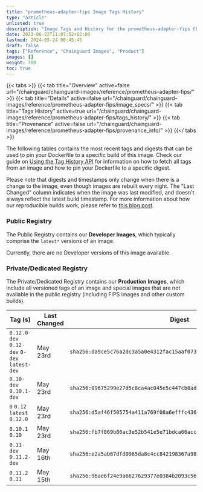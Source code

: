 ```yaml
---
title: "prometheus-adapter-fips Image Tags History"
type: "article"
unlisted: true
description: "Image Tags and History for the prometheus-adapter-fips Chainguard Image"
date: 2023-06-22T11:07:52+02:00
lastmod: 2024-05-24 00:45:45
draft: false
tags: ["Reference", "Chainguard Images", "Product"]
images: []
weight: 700
toc: true
---
```


{{< tabs >}}
{{< tab title="Overview" active=false url="/chainguard/chainguard-images/reference/prometheus-adapter-fips/" >}}
{{< tab title="Details" active=false url="/chainguard/chainguard-images/reference/prometheus-adapter-fips/image_specs/" >}}
{{< tab title="Tags History" active=true url="/chainguard/chainguard-images/reference/prometheus-adapter-fips/tags_history/" >}}
{{< tab title="Provenance" active=false url="/chainguard/chainguard-images/reference/prometheus-adapter-fips/provenance_info/" >}}
{{</ tabs >}}

The following tables contains the most recent tags and digests that can be used to pin your Dockerfile to a specific build of this image. Check our guide on [Using the Tag History API](/chainguard/chainguard-images/using-the-tag-history-api/) for information on how to fetch all tags from an image and how to pin your Dockerfile to a specific digest.

Please note that digests and timestamps only change when there is a change to the image, even though images are rebuilt every night. The "Last Changed" column indicates when the image was last modified, and doesn't always reflect the latest build timestamp. For more information about how our reproducible builds work, please refer to [this blog post](https://www.chainguard.dev/unchained/reproducing-chainguards-reproducible-image-builds).

### Public Registry
The Public Registry contains our **Developer Images**, which typically comprise the `latest*` versions of an image.

Currently, there are no Developer versions of this image available.

### Private/Dedicated Registry
The Private/Dedicated Registry contains our **Production Images**, which include all versioned tags of an image and special images that are not available in the public registry (including FIPS images and other custom builds).

| Tag (s)                                       | Last Changed | Digest                                                                    |
|-----------------------------------------------|--------------|---------------------------------------------------------------------------|
|  `0.12.0-dev` `0.12-dev` `0-dev` `latest-dev` | May 23rd     | `sha256:da9ce5c76a2dc3a5a0e4312fac15aaf07311f88676209ce6ee052cffae566cad` |
|  `0.10-dev` `0.10.1-dev`                      | May 23rd     | `sha256:09675299e27d5c8ca4ac045e5c447cb8adba86f239a64640b2a5cc91323dde9f` |
|  `0` `0.12` `latest` `0.12.0`                 | May 23rd     | `sha256:d5af46f505754a411a769f08a6efffc436ede6987d2277aa2576ab89edc65f10` |
|  `0.10.1` `0.10`                              | May 23rd     | `sha256:fb7f869b86ac3e52b541e5e71bdca66acc97017720b895596f0f642e812577ad` |
|  `0.11-dev` `0.11.2-dev`                      | May 16th     | `sha256:e2a5ab87dfd0965da8c4cc842198367a98bc4c4304b8be57f1d79d88af493ad2` |
|  `0.11.2` `0.11`                              | May 15th     | `sha256:96ae6f24e9a6627629377e0384b2093c56fe3f5a341ea968de1851304c3a7463` |

